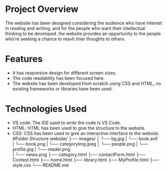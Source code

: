 # Project Overview
The website has been designed considering the audience who have interest in reading and writing, and for the people who want their intellectual thinking to be developed. Ihe website provides an opportunity to the people who're seeking a chance to reavh thier thoughts to others. 
# Features
- It has responsive design for different screen sizes.
- The code readability has been focused here.
- The website has been developed from scratch using CSS and HTML, no existing frameworks or libraries have been used.
# Technologies Used
 - VS code: The IDE used to write the code is VS Code.
 - HTML: HTML has been used to give the structure to the website.
 - CSS: CSS has been used to give an interactive interface to the website.
 #Folder Structure
website/
├── images/ 
│   └── bg.jpg 
|   └── book.avif  
|   └── book.png 
|   └── categoryImg.jpeg 
│   └── people.png 
|   └── profile.jpg 
|   └── reader.png  
|   └── views.png 
├── category.html 
├── contactForm.html 
├── Contest.html 
├── home.html 
├── library.html 
├── MyProfile.html 
├── style.css 
└── README.md 
